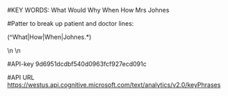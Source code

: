 #KEY WORDS: What Would Why When How Mrs Johnes


#Patter to break up patient and doctor lines:

(^What|How|When|Johnes.*)

\n \n

#API-key
9d6951dcdbf540d0963fcf927ecd091c

#API URL
https://westus.api.cognitive.microsoft.com/text/analytics/v2.0/keyPhrases